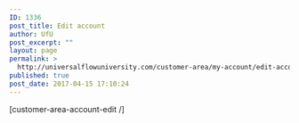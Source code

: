 ```yaml
---
ID: 1336
post_title: Edit account
author: UfU
post_excerpt: ""
layout: page
permalink: >
  http://universalflowuniversity.com/customer-area/my-account/edit-account/
published: true
post_date: 2017-04-15 17:10:24
---
```

[customer-area-account-edit /]